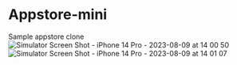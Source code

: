 # Appstore-mini
Sample appstore clone
![Simulator Screen Shot - iPhone 14 Pro - 2023-08-09 at 14 00 50](https://github.com/FiifiGh/Appstore-mini/assets/22405333/435277a4-9dc7-4104-b44a-9ee259007ceb)
![Simulator Screen Shot - iPhone 14 Pro - 2023-08-09 at 14 01 07](https://github.com/FiifiGh/Appstore-mini/assets/22405333/be06d167-1f04-4f08-9714-3b15daa2247d)
